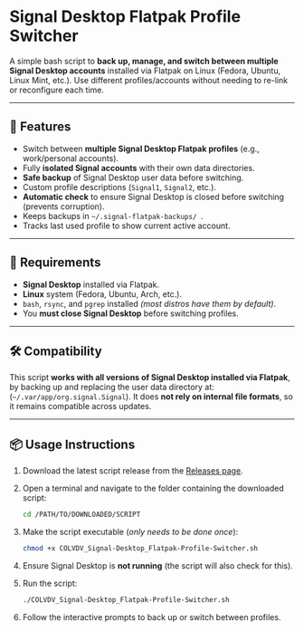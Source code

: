 # Signal Desktop Flatpak Profile Switcher
A simple bash script to **back up, manage, and switch between multiple Signal Desktop accounts** installed via Flatpak on Linux (Fedora, Ubuntu, Linux Mint, etc.). Use different profiles/accounts without needing to re-link or reconfigure each time.

---

## 🚀 Features
- Switch between **multiple Signal Desktop Flatpak profiles** (e.g., work/personal accounts).
- Fully **isolated Signal accounts** with their own data directories.
- **Safe backup** of Signal Desktop user data before switching.
- Custom profile descriptions (```Signal1```, ```Signal2```, etc.).
- **Automatic check** to ensure Signal Desktop is closed before switching (prevents corruption).
- Keeps backups in ```~/.signal-flatpak-backups/ ```.
- Tracks last used profile to show current active account.

---

## 🧰 Requirements

- **Signal Desktop** installed via Flatpak.
- **Linux** system (Fedora, Ubuntu, Arch, etc.).
- ```bash```, ```rsync```, and ```pgrep``` installed _(most distros have them by default)_.
- You **must close Signal Desktop** before switching profiles.

---

## 🛠️ Compatibility

This script **works with all versions of Signal Desktop installed via Flatpak**, by backing up and replacing the user data directory at:(`~/.var/app/org.signal.Signal`). It does **not rely on internal file formats**, so it remains compatible across updates.

---

## 📦 Usage Instructions

1. Download the latest script release from the [Releases page](https://github.com/colvdv/Signal-Desktop_Flatpak-Profile-Switcher/releases/latest).

2. Open a terminal and navigate to the folder containing the downloaded script:

   ```bash
   cd /PATH/TO/DOWNLOADED/SCRIPT
   ```
   
3. Make the script executable (_only needs to be done once_):

   ```bash
   chmod +x COLVDV_Signal-Desktop_Flatpak-Profile-Switcher.sh
   ```

4. Ensure Signal Desktop is **not running** (the script will also check for this).

5. Run the script:

   ```bash
   ./COLVDV_Signal-Desktop_Flatpak-Profile-Switcher.sh
   ```

6. Follow the interactive prompts to back up or switch between profiles.
